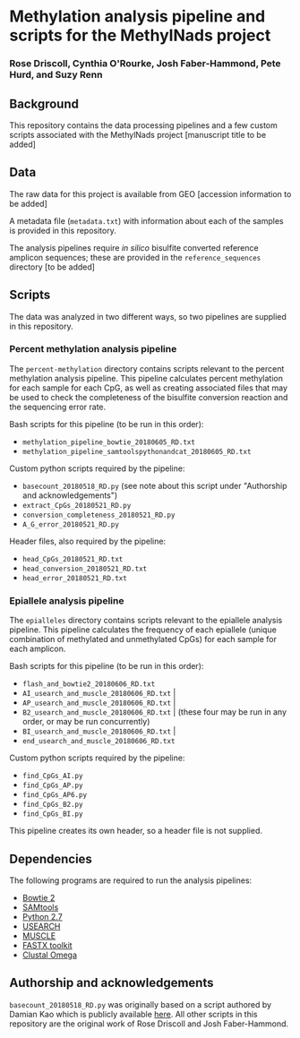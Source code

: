 # Methylation analysis pipeline and scripts for the MethylNads project

### Rose Driscoll, Cynthia O'Rourke, Josh Faber-Hammond, Pete Hurd, and Suzy Renn

## Background

This repository contains the data processing pipelines and a few custom scripts associated with the MethylNads project [manuscript title to be added]

## Data

The raw data for this project is available from GEO [accession information to be added]

A metadata file (`metadata.txt`) with information about each of the samples is provided in this repository.

The analysis pipelines require *in silico* bisulfite converted reference amplicon sequences; these are provided in the `reference_sequences` directory [to be added]

## Scripts

The data was analyzed in two different ways, so two pipelines are supplied in this repository.

### Percent methylation analysis pipeline

The `percent-methylation` directory contains scripts relevant to the percent methylation analysis pipeline. This pipeline calculates percent methylation for each sample for each CpG, as well as creating associated files that may be used to check the completeness of the bisulfite conversion reaction and the sequencing error rate.

Bash scripts for this pipeline (to be run in this order):

- `methylation_pipeline_bowtie_20180605_RD.txt`
- `methylation_pipeline_samtoolspythonandcat_20180605_RD.txt`

Custom python scripts required by the pipeline:

- `basecount_20180518_RD.py` (see note about this script under "Authorship and acknowledgements")
- `extract_CpGs_20180521_RD.py`
- `conversion_completeness_20180521_RD.py`
- `A_G_error_20180521_RD.py`

Header files, also required by the pipeline:

- `head_CpGs_20180521_RD.txt`
- `head_conversion_20180521_RD.txt`
- `head_error_20180521_RD.txt`

### Epiallele analysis pipeline

The `epialleles` directory contains scripts relevant to the epiallele analysis pipeline. This pipeline calculates the frequency of each epiallele (unique combination of methylated and unmethylated CpGs) for each sample for each amplicon.

Bash scripts for this pipeline (to be run in this order):

- `flash_and_bowtie2_20180606_RD.txt`
- `AI_usearch_and_muscle_20180606_RD.txt` |
- `AP_usearch_and_muscle_20180606_RD.txt` |
- `B2_usearch_and_muscle_20180606_RD.txt` | (these four may be run in any order, or may be run concurrently)
- `BI_usearch_and_muscle_20180606_RD.txt` | 
- `end_usearch_and_muscle_20180606_RD.txt`

Custom python scripts required by the pipeline:

- `find_CpGs_AI.py`
- `find_CpGs_AP.py`
- `find_CpGs_AP6.py`
- `find_CpGs_B2.py`
- `find_CpGs_BI.py`

This pipeline creates its own header, so a header file is not supplied.

## Dependencies

The following programs are required to run the analysis pipelines:

- [Bowtie 2](http://bowtie-bio.sourceforge.net/bowtie2/index.shtml)
- [SAMtools](http://www.htslib.org/)
- [Python 2.7](https://www.python.org/)
- [USEARCH](https://www.drive5.com/usearch/)
- [MUSCLE](https://www.drive5.com/muscle/)
- [FASTX toolkit](http://hannonlab.cshl.edu/fastx_toolkit/)
- [Clustal Omega](http://www.clustal.org/omega/)

## Authorship and acknowledgements

`basecount_20180518_RD.py` was originally based on a script authored by Damian Kao which is publicly available [here](http://blog.nextgenetics.net/?e=56). All other scripts in this repository are the original work of Rose Driscoll and Josh Faber-Hammond. 